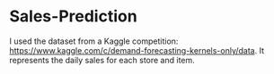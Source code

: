 # Sales-Prediction
I used the dataset from a Kaggle competition: https://www.kaggle.com/c/demand-forecasting-kernels-only/data. It represents the daily sales for each store and item.

